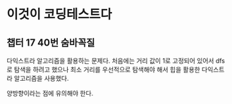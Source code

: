 # 이것이 코딩테스트다

## 챕터 17 40번 숨바꼭질

다익스트라 알고리즘을 활용하는 문제다. 처음에는 거리 값이 1로 고정되어 있어서 dfs 로 탐색을 하려고 했으나 최소 거리를 우선적으로 탐색해야 해서 힙을 활용한 다익스트라 알고리즘을 사용했다.

양방향이라는 점에 유의해야 한다.